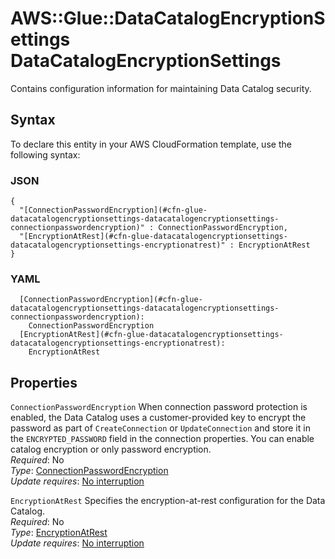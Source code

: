 # AWS::Glue::DataCatalogEncryptionSettings DataCatalogEncryptionSettings<a name="aws-properties-glue-datacatalogencryptionsettings-datacatalogencryptionsettings"></a>

Contains configuration information for maintaining Data Catalog security\.

## Syntax<a name="aws-properties-glue-datacatalogencryptionsettings-datacatalogencryptionsettings-syntax"></a>

To declare this entity in your AWS CloudFormation template, use the following syntax:

### JSON<a name="aws-properties-glue-datacatalogencryptionsettings-datacatalogencryptionsettings-syntax.json"></a>

```
{
  "[ConnectionPasswordEncryption](#cfn-glue-datacatalogencryptionsettings-datacatalogencryptionsettings-connectionpasswordencryption)" : ConnectionPasswordEncryption,
  "[EncryptionAtRest](#cfn-glue-datacatalogencryptionsettings-datacatalogencryptionsettings-encryptionatrest)" : EncryptionAtRest
}
```

### YAML<a name="aws-properties-glue-datacatalogencryptionsettings-datacatalogencryptionsettings-syntax.yaml"></a>

```
  [ConnectionPasswordEncryption](#cfn-glue-datacatalogencryptionsettings-datacatalogencryptionsettings-connectionpasswordencryption):
    ConnectionPasswordEncryption
  [EncryptionAtRest](#cfn-glue-datacatalogencryptionsettings-datacatalogencryptionsettings-encryptionatrest):
    EncryptionAtRest
```

## Properties<a name="aws-properties-glue-datacatalogencryptionsettings-datacatalogencryptionsettings-properties"></a>

`ConnectionPasswordEncryption` <a name="cfn-glue-datacatalogencryptionsettings-datacatalogencryptionsettings-connectionpasswordencryption"></a>
When connection password protection is enabled, the Data Catalog uses a customer\-provided key to encrypt the password as part of `CreateConnection` or `UpdateConnection` and store it in the `ENCRYPTED_PASSWORD` field in the connection properties\. You can enable catalog encryption or only password encryption\.  
_Required_: No  
_Type_: [ConnectionPasswordEncryption](aws-properties-glue-datacatalogencryptionsettings-connectionpasswordencryption.md)  
_Update requires_: [No interruption](https://docs.aws.amazon.com/AWSCloudFormation/latest/UserGuide/using-cfn-updating-stacks-update-behaviors.html#update-no-interrupt)

`EncryptionAtRest` <a name="cfn-glue-datacatalogencryptionsettings-datacatalogencryptionsettings-encryptionatrest"></a>
Specifies the encryption\-at\-rest configuration for the Data Catalog\.  
_Required_: No  
_Type_: [EncryptionAtRest](aws-properties-glue-datacatalogencryptionsettings-encryptionatrest.md)  
_Update requires_: [No interruption](https://docs.aws.amazon.com/AWSCloudFormation/latest/UserGuide/using-cfn-updating-stacks-update-behaviors.html#update-no-interrupt)
